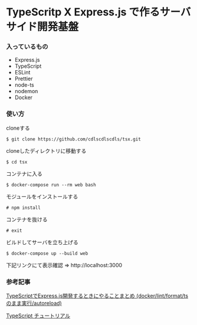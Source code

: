 # TypeScritp X Express.js で作るサーバサイド開発基盤

### 入っているもの
- Express.js
- TypeScript
- ESLint
- Prettier
- node-ts
- nodemon
- Docker

### 使い方
cloneする
```
$ git clone https://github.com/cdlscdlscdls/tsx.git
```

cloneしたディレクトリに移動する
```
$ cd tsx
```

コンテナに入る
```
$ docker-compose run --rm web bash
```

モジュールをインストールする
```
# npm install
```

コンテナを抜ける
```
# exit
```

ビルドしてサーバを立ち上げる
```
$ docker-compose up --build web
```

下記リンクにて表示確認
=> http://localhost:3000

### 参考記事
[TypeScriptでExpress.js開発するときにやることまとめ (docker/lint/format/tsのまま実行/autoreload)](https://qiita.com/techneconn/items/012bdf1b9ff3881546b3)

[TypeScript チュートリアル](https://qiita.com/EBIHARA_kenji/items/31b7c1c62426bdabd263)

